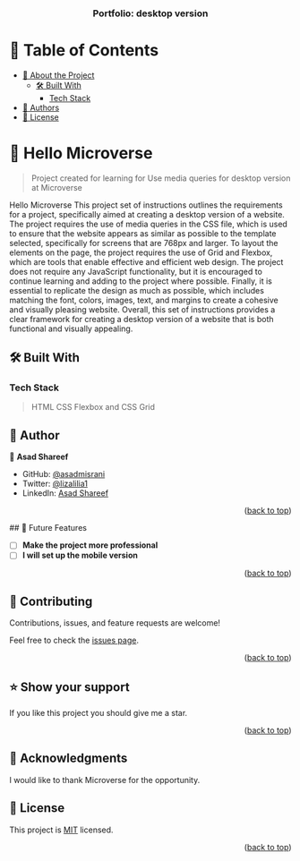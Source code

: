 <a id="readme-top"></a>

<div align="center">

  <h3><b>Portfolio: desktop version</b></h3>

</div>

# 📗 Table of Contents

- [📖 About the Project](#about-project)
  - [🛠 Built With](#built-with)
    - [Tech Stack](#tech-stack)
- [👥 Authors](#authors)
- [📝 License](#license)

# 📖 Hello Microverse <a id="about-project"></a>

> Project created for learning for Use media queries for desktop version at Microverse

Hello Microverse This project set of instructions outlines the requirements for a project, specifically aimed at creating a desktop version of a website. The project requires the use of media queries in the CSS file, which is used to ensure that the website appears as similar as possible to the template selected, specifically for screens that are 768px and larger. To layout the elements on the page, the project requires the use of Grid and Flexbox, which are tools that enable effective and efficient web design. The project does not require any JavaScript functionality, but it is encouraged to continue learning and adding to the project where possible. Finally, it is essential to replicate the design as much as possible, which includes matching the font, colors, images, text, and margins to create a cohesive and visually pleasing website. Overall, this set of instructions provides a clear framework for creating a desktop version of a website that is both functional and visually appealing.

## 🛠 Built With <a id="built-with"></a>

### Tech Stack <a id="tech-stack"></a>

> HTML CSS Flexbox and CSS Grid

## 👥 Author <a id="authors"></a>

👤 **Asad Shareef**

- GitHub: [@asadmisrani](https://github.com/asadmisrani)
- Twitter: [@lizalilia1](https://twitter.com/lizalilia1)
- LinkedIn: [Asad Shareef](https://www.linkedin.com/in/asad-shareef-b73665233/)

<p align="right">(<a href="#readme-top">back to top</a>)</p>
## 🔭 Future Features <a name="future-features"></a>

- [ ] **Make the project more professional**
- [ ] **I will set up the mobile version**

<p align="right">(<a href="#readme-top">back to top</a>)</p>

## 🤝 Contributing <a name="contributing"></a>

Contributions, issues, and feature requests are welcome!

Feel free to check the [issues page](../../issues/).

<p align="right">(<a href="#readme-top">back to top</a>)</p>

## ⭐️ Show your support <a name="support"></a>

If you like this project you should give me a star.

<p align="right">(<a href="#readme-top">back to top</a>)</p>

## 🙏 Acknowledgments <a name="acknowledgements"></a>

I would like to thank Microverse for the opportunity.

## 📝 License <a id="license"></a>

This project is [MIT](./LICENSE) licensed.

<p align="right">(<a href="#readme-top">back to top</a>)</p>
